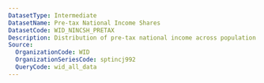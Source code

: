 ```yaml
---
DatasetType: Intermediate
DatasetName: Pre-tax National Income Shares
DatasetCode: WID_NINCSH_PRETAX
Description: Distribution of pre-tax national income across population percentiles. Shows the share of total pre-tax national income received by different income groups.
Source:
  OrganizationCode: WID
  OrganizationSeriesCode: sptincj992
  QueryCode: wid_all_data
---
```

